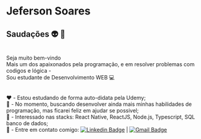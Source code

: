 # Jeferson Soares

## Saudações :alien: :wave:
<br/> Seja muito bem-vindo
<br/> Mais um dos apaixonados pela programação, e em resolver problemas com codigos e lógica - 
<br/> Sou estudante de Desenvolvimento WEB :computer:

<br/> :hearts: - Estou estudando de forma auto-didata pela Udemy;
<br/> :space_invader: - No momento, buscando desenvolver ainda mais minhas habilidades de programação, mas ficarei feliz em ajudar se possivel;
<br/> :notebook: - Interessado nas stacks: React Native, ReactJS, Node.js, Typescript, SQL banco de dados;
<br/> :incoming_envelope: - Entre em contato comigo: [![Linkedin Badge](https://img.shields.io/badge/-JefersonSoares-blue?style=flat-square&logo=Linkedin&logoColor=white&link=https://www.linkedin.com/in/HeadEnemy/)](https://www.linkedin.com/in/HeadEnemy/)
 | 
[![Gmail Badge](https://img.shields.io/badge/-headenemy360@outlook.com-c14438?style=flat-square&logo=Gmail&logoColor=white&link=mailto:headenemy360@outlook.com)](mailto:headenemy360@outlook.com)
